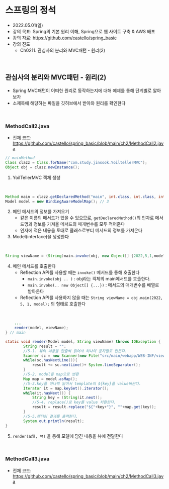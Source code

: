 # 스프링의 정석
- 2022.05.01(일)
- 강의 목표: Spring의 기본 원리 이해, Spring으로 웹 사이트 구축 & AWS 배포
- 강의 자료: https://github.com/castello/spring_basic
- 강의 진도 
	- Ch0211. 관심사의 분리와 MVC패턴 - 원리(2)

<br>

## 관심사의 분리와 MVC패턴 - 원리(2)
- Spring MVC패턴이 어떠한 원리로 동작하는지에 대해 예제를 통해 단계별로 알아보자
- 소제목에 해당하는 파일을 깃허브에서 받아와 원리를 확인한다

<br>

### MethodCall2.java
- 전체 코드: https://github.com/castello/spring_basic/blob/main/ch2/MethodCall2.java

```java
// mainMethod
Class clazz = Class.forName("com.study.jinsook.YoiltellerMVC");
Object obj = clazz.newInstance();
```
1. YoilTellerMVC 객체 생성 		

<br>

```java
Method main = clazz.getDeclaredMethod("main", int.class, int.class, int.class, Model.class); //2
Model model = new BindingAwareModelMap(); // 3
```
2. 메인 메서드의 정보를 가져오기
	- 같은 이름의 메서드가 있을 수 있으므로, `getDeclaredMethod()`의 인자로 메서드명과 정보를 가져올 메서드의 매개변수를 모두 적어준다 
	- 인자에 적은 내용을 토대로 클래스로부터 메서드의 정보를 가져온다 
3. Model(interface)을 생성한다

<br>

```java
String viewName = (String)main.invoke(obj, new Object[] {2022,5,1,model});
```
4. 메인 메서드를 호출한다
	- Reflection API를 사용할 때는 `invoke()` 메서드를 통해 호출한다
		- `main.invoke(obj .. )` : obj라는 객체의 main메서드를 호출한다.
		- `main.invoke(.. new Object[] {...})` : 메서드의 매개변수를 배열로 받아온다 
	- Reflection API를 사용하지 않을 때는 `String viewName = obj.main(2022, 5, 1, model);` 의 형태로 호출한다

<br>

```java
	... 
	render(model, viewName);
} // main

static void render(Model model, String viewName) throws IOException {
		String result = "";
		//5-1. 뷰의 내용을 한줄씩 읽어서 하나의 문자열로 만든다.
		Scanner sc = new Scanner(new File("src/main/webapp/WEB-INF/views/"+viewName+".jsp"), "utf-8");
		while(sc.hasNextLine()){
			result += sc.nextLine()+ System.lineSeparator();
		}
		//5-2. model을 map으로 변환 
		Map map = model.asMap();		
		//5-3.key를 하나씩 읽어서 template의 ${key}를 value바꾼다.
		Iterator it = map.keySet().iterator();
		while(it.hasNext()) {
			String key = (String)it.next();
			//5-4. replace()로 key를 value 치환한다.
			result = result.replace("${"+key+"}", ""+map.get(key));
		}		
		//5-5.렌더링 결과를 출력한다.
		System.out.println(result);
}
```
5. `render(모델, 뷰)` 을 통해 모델에 담긴 내용을 뷰에 전달한다

<br>

### MethodCall3.java
- 전체 코드: https://github.com/castello/spring_basic/blob/main/ch2/MethodCall3.java

<br>

